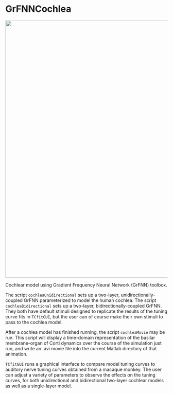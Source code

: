 # GrFNNCochlea
<img src="https://MusicDynamicsLab.github.io/Figures/tuningCurves.jpg" width="800">

Cochlear model using Gradient Frequency Neural Network (GrFNN) toolbox.

The script `cochleaUnidirectional` sets up a two-layer, unidirectionally-coupled GrFNN parameterized to model the human cochlea. The script `cochleaBidirectional` sets up a two-layer, bidirectionally-coupled GrFNN. They both have default stimuli designed to replicate the results of the tuning curve fits in `TCfitGUI`, but the user can of course make their own stimuli to pass to the cochlea model. 

After a cochlea model has finished running, the script `cochleaMovie` may be run. This script will display a time-domain representation of the basilar membrane-organ of Corti dynamics over the course of the simulation just run, and write an .avi movie file into the current Matlab directory of that animation.

`TCfitGUI` runs a graphical interface to compare model tuning curves to auditory nerve tuning curves obtained from a macaque monkey. The user can adjust a variety of parameters to observe the effects on the tuning curves, for both unidirectional and bidirectional two-layer cochlear models as well as a single-layer model. 
